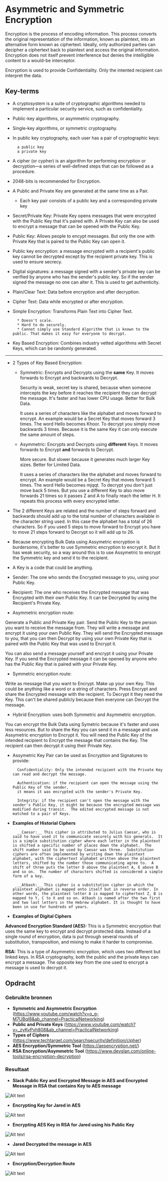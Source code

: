 # Asymmetric and Symmetric Encryption
Encryption is the process of encoding information. This process converts the original representation of the information, known as plaintext, into an alternative form known as ciphertext. Ideally, only authorized parties can decipher a ciphertext back to plaintext and access the original information. Encryption does not itself prevent interference but denies the intelligible content to a would-be interceptor. 

Encryption is used to provide Confidentiality. Only the intented recipient can interpret the data. 

## Key-terms
* A cryptosystem is a suite of cryptographic algorithms needed to implement a particular security service, such as confidentiality.
* Public-key algorithms, or asymmetric cryptography.
* Single-key algorithms, or symmetric cryptography.
* In public key cryptography, each user has a pair of cryptographic keys:

        a public key
        a private key

* A cipher (or cypher) is an algorithm for performing encryption or decryption—a series of well-defined steps that can be followed as a procedure.
* 2048-bits is recommended for Encryption.   
* A Public and Private Key are generated at the same time as a Pair. 
    * Each key pair consists of a public key and a corresponding private key
* Secret/Private Key: Private Key opens messages that were encrypted with the Public Key that it's paired with. A Private Key can also be used to encrypt a message that can be opened with the Public Key.
* Public Key: Allows people to encypt messages. But only the one with Private Key that is paired to the Public Key can open it.

* Public key encryption: a message encrypted with a recipient's public key cannot be decrypted except by the recipient private key. This is used to ensure secrecy.
* Digital signatures: a message signed with a sender's private key can be verified by anyone who has the sender's public key. 
So if the sender signed the message no one can alter it. This is used to get authenticity.
* Plain/Clear Text: Data before encryption and after decryption.
* Cipher Text: Data while encrypted or after encryption.
* Simple Encryption: Transforms Plain Text into Cipher Text.
        
        * Doesn't scale.
        * Hard to do securely.
        * Cannot simply use Standard Algorithm that is known to the public. That makes it easy for everyone to decrypt.
* Key Based Encryption: Combines industry vetted algorithms with Secret Keys, which can be randomly generated.

---

* 2 Types of Key Based Encryption: 
    * Symmetric: Encrypts and Decrypts using the __same__ Key. It moves forwards to Encrypt and backwards to Decrypt. 
    
        Security is weak, secret key is shared, because when someone intercepts the key before it reaches the recipient they can decrypt the message. It's faster and has lower CPU usage. Better for Bulk Data.

        It uses a series of characters like the alphabet and moves forward to encrypt. An example would be a Secret Key that moves forward 3 times. The word Hello becomes Khoor. To decrypt you simply move backwards 3 times. Because it is the same Key it can only execute the same amount of steps.
       
    * Asymmetric: Encrypts and Decrypts using __different__ Keys. It moves forwards to Encrypt __and__ forwards to Decrypt. 
    
        More secure. But slower because it generates much larger Key sizes. Better for Limited Data.

        It uses a series of characters like the alphabet and moves forward to encrypt. An example would be a Secret Key that moves forward 5 times. The word Hello becomes mjqqt. To decrypt you don't just move back 5 times. But you use a different Key to also move forwards 21 times so it passes Z and A to finally reach the letter H. It repeats this process with every encrypted letter.

* The 2 different Keys are related and the number of steps forward and backwards should add up to the total number of characters available in the character string used. In this case the alphabet has a total of 26 characters. So if you used 5 steps to move forward to Encrypt you have to move 21 steps forward to Decrypt so it will add up to 26.

* Because encrypting Bulk Data using Assymetric encryption is burdersome, it's better to use Symmetric encryption to encrypt it. But it has weak security, so a way around this is to use Assymetric to encrypt the Symmetric key and send it to the recipient.

* A Key is a code that could be anything.

* Sender: The one who sends the Encrypted message to you, using your Public Key.

* Recipient: The one who receives the Encrypted message that was Encrypted with their own Public Key. It can be Decrypted by using the Recipient's Private Key.

* Asymmetric encryption route:

Generate a Public and Private Key pair. Send the Public Key to the person you want to receive the message from. They will write a message and encrypt it using your own Public Key. They will send the Encrypted message to you, that you can then Decrypt by using your own Private Key that is paired with the Public Key that was used to Encrypt it.

You can also send a message yourself and encrypt it using your Private Key. If you send the Encrypted message it can be opened by anyone who has the Public Key that is paired with your Private Key.

* Symmetric encryption route: 

Write as message that you want to Encrypt. Make up your own Key.
This could be anything like a word or a string of characters. Press Encrypt and share the Encrypted message with the recipient.
To Decrypt it they need the Key. This can't be shared publicly because then everyone can Decrypt the message. 

* Hybrid Encryption: uses both Symmetric and Asymmetric encryption. 

You can encrypt the Bulk Data using Symetric because it's faster and uses less resources. But to share the Key you can send it in a message and use Assymetric encryption to Encrypt it. You will need the Public Key of the intended recipient to Encrypt the message that contains the Key. The recipient can then decrypt it using their Private Key.

* Assymetric Key Pair can be used as Encryption and Signatures to provide:

        Confidentiality: Only the intended recipient with the Private Key can read and decrypt the message.
    
        Authentication: if the recipient can open the message using the Public Key of the sender, 
        it means it was encrypted with the sender's Private Key. 

        Integrity: if the recipient can't open the message with the sender's Public Key, it might be because the encrypted message was modified during transit.  The edited encrypted message is not matched to a pair of Keys.

* __Examples of Historial Ciphers__

        __Caesar:__ This cipher is attributed to Julius Caesar, who is said to have used it to communicate securely with his generals.  It is a simple substitution cipher where each letter in the plaintext is shifted a specific number of places down the alphabet.  The shift number said to be used by Caesar was three.  Substitution ciphers are often implemented by writing down the plaintext alphabet, with the ciphertext alphabet written above the plaintext letters, shifted by the number those communicating agree to.  A shift of three puts the letter D above the plaintext A, E above B and so on.  The number of characters shifted is considered a simple form of a key.

        __Atbash:__ This cipher is a substitution cipher in which the plaintext alphabet is mapped onto itself but in reverse order. In other words, the plaintext letter A is mapped to ciphertext Z, B is mapped to Y, C to X and so on. Atbash is named after the two first and two last letters in the Hebrew alphabet. It is thought to have been in use for hundreds of years.

* __Examples of Digital Ciphers__

__Advanced Encryption Standard (AES):__ 
This is a Symmetric encryption that uses the same key to encrypt and decrypt protected data. 
Instead of a single round of encryption, data is put through several rounds of substitution, transposition, and mixing to make it harder to compromise.

__RSA:__ This is a type of Asymmetric encryption, which uses two different but linked keys. In RSA cryptography, both the public and the private keys can encrypt a message. The opposite key from the one used to encrypt a message is used to decrypt it.

## Opdracht
### Gebruikte bronnen
* __Symmetric and Asymmetric Encryption__ (https://www.youtube.com/watch?v=o_g-M7UBqI8&ab_channel=PracticalNetworking)
* __Public and Private Keys__ (https://www.youtube.com/watch?v=_zyKvPvh808&ab_channel=PracticalNetworking)
* __Types of Ciphers__ (https://www.techtarget.com/searchsecurity/definition/cipher)
* __AES Encryption/Symmetric Tool__ (https://aesencryption.net/)
* __RSA Encryption/Asymmetric Tool__ (https://www.devglan.com/online-tools/rsa-encryption-decryption)

### Resultaat

* __Slack Public Key and Encrypted Message in AES and Encrypted Message in RSA that contains Key to AES message__

![Alt text](../00_includes/03_SlackSymmetric.JPG)

* __Encrypting Key for Jared in AES__

![Alt text](../00_includes/03_AESencryption.JPG)

* __Encrypting AES Key in RSA for Jared using his Public Key__

![Alt text](../00_includes/03_AsymmetricKeyEncryption.JPG)

* __Jared Decrypted the message in AES__

![Alt text](../00_includes/03_JaredDecrypted.png)

* __Encryption/Decryption Route__

![Alt text](../00_includes/03_cryptography.jpg)
